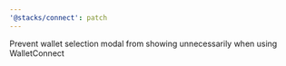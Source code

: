 ```yaml
---
'@stacks/connect': patch
---
```


Prevent wallet selection modal from showing unnecessarily when using WalletConnect
